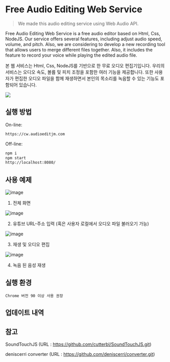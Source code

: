 # Free Audio Editing Web Service
> We made this audio editing service using Web Audio API.

Free Audio Editing Web Service is a free audio editor based on Html, Css, NodeJS. Our service offers several features, including adjust audio speed, volume, and pitch. Also, we are considering to develop a new recording tool that allows users to merge different files together.
Also, it includes the feature to record your voice while playing the edited audio file.

본 웹 서비스는 Html, Css, NodeJS를 기반으로 한 무료 오디오 편집기입니다. 우리의 서비스는 오디오 속도, 볼륨 및 피치 조정을 포함한 여러 기능을 제공합니다. 또한 사용자가 편집한 오디오 파일을 함께 재생하면서 본인의 목소리를 녹음할 수 있는 기능도 포함되어 있습니다.

![](../header.png)

## 실행 방법

On-line:

```sh
https://cw.audioeditjm.com
```

Off-line:

```sh
npm i
npm start
http://localhost:8080/
```

## 사용 예제

![image](https://user-images.githubusercontent.com/74241604/118260255-063f6980-b4ed-11eb-8eb7-af3b48b154ac.png)

1. 전체 화면

![image](https://user-images.githubusercontent.com/74241604/118260281-0d667780-b4ed-11eb-8c2d-90384f20dc45.png)

2. 유튜브 URL-주소 입력 (혹은 사용자 로컬에서 오디오 파일 불러오기 가능)

![image](https://user-images.githubusercontent.com/74241604/118260331-23743800-b4ed-11eb-80e4-abe15d318af7.png)

3. 재생 및 오디오 편집

![image](https://user-images.githubusercontent.com/74241604/118260376-338c1780-b4ed-11eb-8a3c-77b7672afff2.png)

4. 녹음 된 음성 재생

## 실행 환경

    Chrome 버전 90 이상 사용 권장

## 업데이트 내역



## 참고

SoundTouchJS (URL : https://github.com/cutterbl/SoundTouchJS.git)

deniscerri converter (URL : https://github.com/deniscerri/converter.git)

<!-- Markdown link & img dfn's -->
[npm-image]: https://img.shields.io/npm/v/datadog-metrics.svg?style=flat-square
[npm-url]: https://npmjs.org/package/datadog-metrics
[npm-downloads]: https://img.shields.io/npm/dm/datadog-metrics.svg?style=flat-square
[travis-image]: https://img.shields.io/travis/dbader/node-datadog-metrics/master.svg?style=flat-square
[travis-url]: https://travis-ci.org/dbader/node-datadog-metrics
[wiki]: https://github.com/yourname/yourproject/wiki
